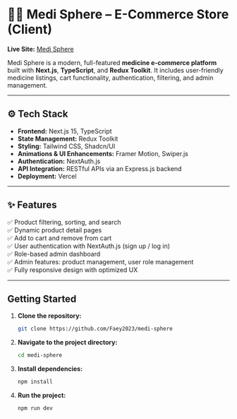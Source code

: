 # 🚴‍♂️ Medi Sphere – E-Commerce Store (Client)

**Live Site:** [Medi Sphere](https://medi-sphere-five.vercel.app)

Medi Sphere is a modern, full-featured **medicine e-commerce platform** built with **Next.js**, **TypeScript**, and **Redux Toolkit**. It includes user-friendly medicine listings, cart functionality, authentication, filtering, and admin management.

---

## ⚙️ Tech Stack

- **Frontend:** Next.js 15, TypeScript  
- **State Management:** Redux Toolkit  
- **Styling:** Tailwind CSS, Shadcn/UI  
- **Animations & UI Enhancements:** Framer Motion, Swiper.js  
- **Authentication:** NextAuth.js  
- **API Integration:** RESTful APIs via an Express.js backend  
- **Deployment:** Vercel  

---

## ✨ Features

✅ Product filtering, sorting, and search  
✅ Dynamic product detail pages  
✅ Add to cart and remove from cart  
✅ User authentication with NextAuth.js (sign up / log in)  
✅ Role-based admin dashboard  
✅ Admin features: product management, user role management  
✅ Fully responsive design with optimized UX  

---

## Getting Started

1. **Clone the repository:**

   ```bash
   git clone https://github.com/Faey2023/medi-sphere

   ```

2. **Navigate to the project directory:**

   ```bash
   cd medi-sphere
   ```

3. **Install dependencies:**

   ```bash
   npm install
   ```

4. **Run the project:**
   ```bash
   npm run dev
   ```
